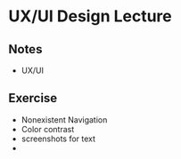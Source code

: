 # UX/UI Design Lecture

## Notes
- UX/UI

## Exercise
- Nonexistent Navigation
- Color contrast
- screenshots for text
- 
